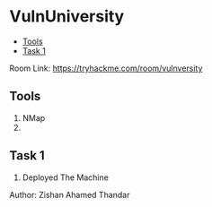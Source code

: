 # VulnUniversity

- [Tools](#tools)
- [Task 1](#task-1)

Room Link: https://tryhackme.com/room/vulnversity

## Tools 

1. NMap
2. 

## Task 1

1. Deployed The Machine

Author: Zishan Ahamed Thandar




